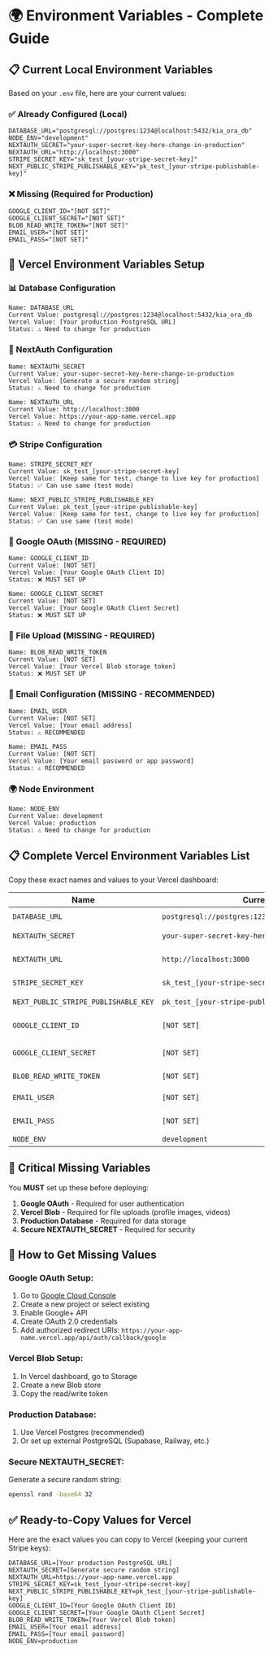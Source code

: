 # 🌍 Environment Variables - Complete Guide

## 📋 **Current Local Environment Variables**

Based on your `.env` file, here are your current values:

### **✅ Already Configured (Local)**
```
DATABASE_URL="postgresql://postgres:1234@localhost:5432/kia_ora_db"
NODE_ENV="development"
NEXTAUTH_SECRET="your-super-secret-key-here-change-in-production"
NEXTAUTH_URL="http://localhost:3000"
STRIPE_SECRET_KEY="sk_test_[your-stripe-secret-key]"
NEXT_PUBLIC_STRIPE_PUBLISHABLE_KEY="pk_test_[your-stripe-publishable-key]"
```

### **❌ Missing (Required for Production)**
```
GOOGLE_CLIENT_ID="[NOT SET]"
GOOGLE_CLIENT_SECRET="[NOT SET]"
BLOB_READ_WRITE_TOKEN="[NOT SET]"
EMAIL_USER="[NOT SET]"
EMAIL_PASS="[NOT SET]"
```

## 🚀 **Vercel Environment Variables Setup**

### **📊 Database Configuration**
```
Name: DATABASE_URL
Current Value: postgresql://postgres:1234@localhost:5432/kia_ora_db
Vercel Value: [Your production PostgreSQL URL]
Status: ⚠️ Need to change for production
```

### **🔐 NextAuth Configuration**
```
Name: NEXTAUTH_SECRET
Current Value: your-super-secret-key-here-change-in-production
Vercel Value: [Generate a secure random string]
Status: ⚠️ Need to change for production

Name: NEXTAUTH_URL
Current Value: http://localhost:3000
Vercel Value: https://your-app-name.vercel.app
Status: ⚠️ Need to change for production
```

### **💳 Stripe Configuration**
```
Name: STRIPE_SECRET_KEY
Current Value: sk_test_[your-stripe-secret-key]
Vercel Value: [Keep same for test, change to live key for production]
Status: ✅ Can use same (test mode)

Name: NEXT_PUBLIC_STRIPE_PUBLISHABLE_KEY
Current Value: pk_test_[your-stripe-publishable-key]
Vercel Value: [Keep same for test, change to live key for production]
Status: ✅ Can use same (test mode)
```

### **🔗 Google OAuth (MISSING - REQUIRED)**
```
Name: GOOGLE_CLIENT_ID
Current Value: [NOT SET]
Vercel Value: [Your Google OAuth Client ID]
Status: ❌ MUST SET UP

Name: GOOGLE_CLIENT_SECRET
Current Value: [NOT SET]
Vercel Value: [Your Google OAuth Client Secret]
Status: ❌ MUST SET UP
```

### **📁 File Upload (MISSING - REQUIRED)**
```
Name: BLOB_READ_WRITE_TOKEN
Current Value: [NOT SET]
Vercel Value: [Your Vercel Blob storage token]
Status: ❌ MUST SET UP
```

### **📧 Email Configuration (MISSING - RECOMMENDED)**
```
Name: EMAIL_USER
Current Value: [NOT SET]
Vercel Value: [Your email address]
Status: ⚠️ RECOMMENDED

Name: EMAIL_PASS
Current Value: [NOT SET]
Vercel Value: [Your email password or app password]
Status: ⚠️ RECOMMENDED
```

### **🌍 Node Environment**
```
Name: NODE_ENV
Current Value: development
Vercel Value: production
Status: ⚠️ Need to change for production
```

## 📋 **Complete Vercel Environment Variables List**

Copy these exact names and values to your Vercel dashboard:

| **Name** | **Current Value** | **Vercel Value** | **Status** |
|----------|-------------------|------------------|------------|
| `DATABASE_URL` | `postgresql://postgres:1234@localhost:5432/kia_ora_db` | `[Production PostgreSQL URL]` | ⚠️ Change |
| `NEXTAUTH_SECRET` | `your-super-secret-key-here-change-in-production` | `[Generate secure string]` | ⚠️ Change |
| `NEXTAUTH_URL` | `http://localhost:3000` | `https://your-app-name.vercel.app` | ⚠️ Change |
| `STRIPE_SECRET_KEY` | `sk_test_[your-stripe-secret-key]` | `[Same or live key]` | ✅ Keep |
| `NEXT_PUBLIC_STRIPE_PUBLISHABLE_KEY` | `pk_test_[your-stripe-publishable-key]` | `[Same or live key]` | ✅ Keep |
| `GOOGLE_CLIENT_ID` | `[NOT SET]` | `[Your Google OAuth Client ID]` | ❌ MUST SET |
| `GOOGLE_CLIENT_SECRET` | `[NOT SET]` | `[Your Google OAuth Client Secret]` | ❌ MUST SET |
| `BLOB_READ_WRITE_TOKEN` | `[NOT SET]` | `[Your Vercel Blob token]` | ❌ MUST SET |
| `EMAIL_USER` | `[NOT SET]` | `[Your email address]` | ⚠️ RECOMMENDED |
| `EMAIL_PASS` | `[NOT SET]` | `[Your email password]` | ⚠️ RECOMMENDED |
| `NODE_ENV` | `development` | `production` | ⚠️ Change |

## 🚨 **Critical Missing Variables**

You **MUST** set up these before deploying:

1. **Google OAuth** - Required for user authentication
2. **Vercel Blob** - Required for file uploads (profile images, videos)
3. **Production Database** - Required for data storage
4. **Secure NEXTAUTH_SECRET** - Required for security

## 🔧 **How to Get Missing Values**

### **Google OAuth Setup:**
1. Go to [Google Cloud Console](https://console.cloud.google.com/)
2. Create a new project or select existing
3. Enable Google+ API
4. Create OAuth 2.0 credentials
5. Add authorized redirect URIs: `https://your-app-name.vercel.app/api/auth/callback/google`

### **Vercel Blob Setup:**
1. In Vercel dashboard, go to Storage
2. Create a new Blob store
3. Copy the read/write token

### **Production Database:**
1. Use Vercel Postgres (recommended)
2. Or set up external PostgreSQL (Supabase, Railway, etc.)

### **Secure NEXTAUTH_SECRET:**
Generate a secure random string:
```bash
openssl rand -base64 32
```

## ✅ **Ready-to-Copy Values for Vercel**

Here are the exact values you can copy to Vercel (keeping your current Stripe keys):

```
DATABASE_URL=[Your production PostgreSQL URL]
NEXTAUTH_SECRET=[Generate secure random string]
NEXTAUTH_URL=https://your-app-name.vercel.app
STRIPE_SECRET_KEY=sk_test_[your-stripe-secret-key]
NEXT_PUBLIC_STRIPE_PUBLISHABLE_KEY=pk_test_[your-stripe-publishable-key]
GOOGLE_CLIENT_ID=[Your Google OAuth Client ID]
GOOGLE_CLIENT_SECRET=[Your Google OAuth Client Secret]
BLOB_READ_WRITE_TOKEN=[Your Vercel Blob token]
EMAIL_USER=[Your email address]
EMAIL_PASS=[Your email password]
NODE_ENV=production
```
